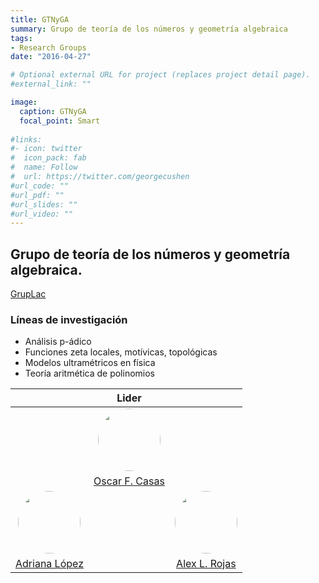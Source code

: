 ```yaml
---
title: GTNyGA
summary: Grupo de teoría de los números y geometría algebraica
tags:
- Research Groups
date: "2016-04-27"

# Optional external URL for project (replaces project detail page).
#external_link: ""

image:
  caption: GTNyGA
  focal_point: Smart
  
#links:
#- icon: twitter
#  icon_pack: fab
#  name: Follow
#  url: https://twitter.com/georgecushen
#url_code: ""
#url_pdf: ""
#url_slides: ""
#url_video: ""
---
```


<style>
  #circleM
  {
  border-radius:50% 50% 50% 50%;
  width:100px;
  height:100px;
  }
</style>

## Grupo de teoría de los números y geometría algebraica.
  
[GrupLac](https://scienti.minciencias.gov.co/gruplac/jsp/visualiza/visualizagr.jsp?nro=00000000007861)

### Líneas de investigación

+ Análisis p-ádico
+ Funciones zeta locales, motívicas, topológicas
+ Modelos ultramétricos en física
+ Teoría aritmética de polinomios



&nbsp;| Lider | &nbsp;
:---: | :---:| :---:
&nbsp;|[<img src ="https://matematicas.netlify.app/authors/casas-o/avatar_hu0bec754c052aaefdfa2f71c6f2ad61f5_109440_270x270_fill_q90_lanczos_center.jpg" id="circleM">](https://matematicas.netlify.app/authors/casas-o/) | &nbsp;
&nbsp;| [Oscar F. Casas](https://matematicas.netlify.app/authors/casas-o/) | &nbsp;
[<img src ="https://matematicas.netlify.app/authors/lopez-a/avatar_huf7f9d4c0c6ea4bb920438d045f710456_306427_270x270_fill_q90_lanczos_center.jpg"  id="circleM">](https://matematicas.netlify.app/authors/lopez-a/) | &nbsp;| [<img src ="https://matematicas.netlify.app/authors/rojas-a/avatar_hu679506257a7bbdcb8f10a04de94368dd_73473_270x270_fill_q90_lanczos_center.jpg"  id="circleM">](https://matematicas.netlify.app/authors/rojas-a/)|
[Adriana López](https://matematicas.netlify.app/authors/lopez-a/)|&nbsp;| [Alex L. Rojas](https://matematicas.netlify.app/authors/rojas-a/)

